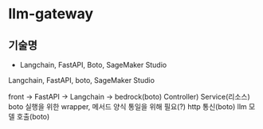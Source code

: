 # llm-gateway
## 기술명
-  Langchain, FastAPI, Boto, SageMaker Studio



Langchain, FastAPI, boto, SageMaker Studio 

front -> FastAPI         -> Langchain                 -> bedrock(boto)
        Controller)          Service(리소스)          boto 실행을 위한 wrapper, 메서드 양식 통일을 위해 필요(?)
				http 통신(boto)                               llm 모델 호출(boto) 
